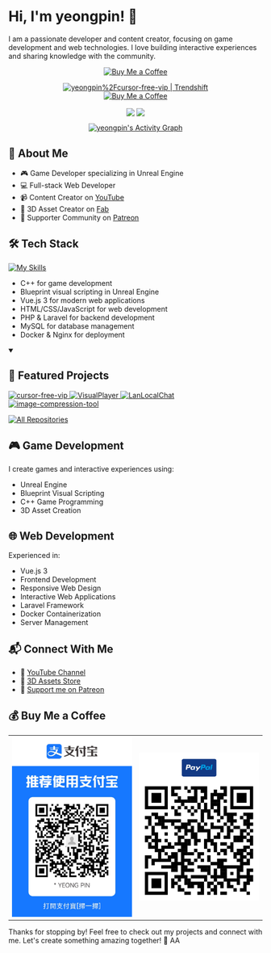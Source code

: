 # Hi, I'm yeongpin! 👋

I am a passionate developer and content creator, focusing on game development and web technologies. I love building interactive experiences and sharing knowledge with the community.

<div align="center">

<p align="center">
<a href="https://buymeacoffee.com/yeongpin" target="_blank"><img alt="Buy Me a Coffee" src="https://img.shields.io/badge/Buy%20Me%20a%20Coffee-Support%20Me-FFDA33"></a>

</p>

<a href="https://trendshift.io/repositories/13425" target="_blank"><img src="https://trendshift.io/api/badge/repositories/13425" alt="yeongpin%2Fcursor-free-vip | Trendshift" style="width: 250px; height: 55px;" width="250" height="55"/></a>
<br>
<a href="https://www.buymeacoffee.com/yeongpin" target="_blank">
      <img src="https://img.buymeacoffee.com/button-api/?text=buy me a coffee&emoji=☕&slug=yeongpin&button_colour=ffda33&font_colour=000000&font_family=Bree&outline_colour=000000&coffee_colour=FFDD00&latest=2" width="160" height='55' alt="Buy Me a Coffee"/>
</a>

<p align="center">
    <img align="center" src="https://github-readme-stats.vercel.app/api?username=yeongpin&show_icons=true&hide_border=true&title_color=94b4a4&amp&icon_color=FFFFFF&amp&text_color=FFFFFF&amp&bg_color=000000&count_private=true&include_all_commits=true"/>
    <img align="center" height="195px" src="https://github-readme-stats.vercel.app/api/top-langs/?username=yeongpin&text_color=FFFFFF&bg_color=000000&title_color=94b4a4&langs_count=15&layout=compact&hide_border=true" />
</p>

<a href="https://github.com/ashutosh00710/github-readme-activity-graph">
  <img alt="yeongpin's Activity Graph" src="https://github-readme-activity-graph.vercel.app/graph/?username=yeongpin&bg_color=000000&color=94b4a4&line=FFFFFF&point=FFFFFF&hide_border=true" />
</a>

</div>

## 🚀 About Me

- 🎮 Game Developer specializing in Unreal Engine
- 💻 Full-stack Web Developer
- 📹 Content Creator on [YouTube](https://www.youtube.com/@Pin-Studios)
- 🎨 3D Asset Creator on [Fab](https://www.fab.com/sellers/Pin%20Studios)
- 💪 Supporter Community on [Patreon](https://www.patreon.com/PinNumber)

## 🛠️ Tech Stack
[![My Skills](https://skillicons.dev/icons?i=cpp,js,html,css,vue,unreal,php,laravel,mysql,docker,nginx)](https://skillicons.dev)

- C++ for game development
- Blueprint visual scripting in Unreal Engine
- Vue.js 3 for modern web applications
- HTML/CSS/JavaScript for web development
- PHP & Laravel for backend development
- MySQL for database management
- Docker & Nginx for deployment

<details open> 
  <summary><h2>📘 Featured Projects</h2></summary>
  <p align="left">
    <a href="https://github.com/yeongpin/cursor-free-vip">
      <img src="https://github-readme-stats.vercel.app/api/pin/?username=yeongpin&repo=cursor-free-vip&bg_color=000000&title_color=94b4a4&text_color=FFFFFF&icon_color=FFFFFF&hide_border=true&show_owner=true&description_lines_count=2" alt="cursor-free-vip">
    </a>
    <a href="https://github.com/yeongpin/VisualPlayer">
      <img src="https://github-readme-stats.vercel.app/api/pin/?username=yeongpin&repo=VisualPlayer&bg_color=000000&title_color=94b4a4&text_color=FFFFFF&icon_color=FFFFFF&hide_border=true&show_owner=true&description_lines_count=2" alt="VisualPlayer">
    </a>
    <a href="https://github.com/yeongpin/LanLocalChat">
      <img src="https://github-readme-stats.vercel.app/api/pin/?username=yeongpin&repo=LanLocalChat&bg_color=000000&title_color=94b4a4&text_color=FFFFFF&icon_color=FFFFFF&hide_border=true&show_owner=true&description_lines_count=2" alt="LanLocalChat">
    </a>
    <a href="https://github.com/yeongpin/image-compression-tool">
      <img src="https://github-readme-stats.vercel.app/api/pin/?username=yeongpin&repo=image-compression-tool&bg_color=000000&title_color=94b4a4&text_color=FFFFFF&icon_color=FFFFFF&hide_border=true&show_owner=true&description_lines_count=2" alt="image-compression-tool">
    </a>
  </p>

  <a href="https://github.com/yeongpin?tab=repositories&sort=stargazers">
    <img alt="All Repositories" title="All Repositories" src="https://custom-icon-badges.demolab.com/badge/-Click%20Here%20For%20All%20My%20Repos-000000?style=for-the-badge&logoColor=white&logo=repo"/>
  </a>
</details>

## 🎮 Game Development

I create games and interactive experiences using:
- Unreal Engine
- Blueprint Visual Scripting
- C++ Game Programming
- 3D Asset Creation

## 🌐 Web Development

Experienced in:
- Vue.js 3
- Frontend Development
- Responsive Web Design
- Interactive Web Applications
- Laravel Framework
- Docker Containerization
- Server Management

## 📬 Connect With Me

- 🎥 [YouTube Channel](https://www.youtube.com/@Pin-Studios)
- 🎨 [3D Assets Store](https://www.fab.com/sellers/Pin%20Studios)
- 💖 [Support me on Patreon](https://www.patreon.com/PinNumber)

## 💰 Buy Me a Coffee

<div align="center">
  <table>
    <tr>
      <td>
        <img src="./images/provi-code.jpg" alt="buy_me_a_coffee" width="280"/><br>
      </td>
      <td>
        <img src="./images/paypal.png" alt="buy_me_a_coffee" width="280"/><br>
      </td>
    </tr>
  </table>
</div>


Thanks for stopping by! Feel free to check out my projects and connect with me. Let's create something amazing together! 🚀 AA
